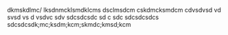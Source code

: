 
dkmskdlmc/ lksdnmcklsmdklcms
dsclmsdcm
cskdmcksmdcm
cdvsdvsd vd svsd vs d vsdvc sdv
sdcsdcsdc sd c sdc sdcsdcsdcs
sdcsdcsdk;mc;ksdm;kcm;skmdc;kmsd;kcm

